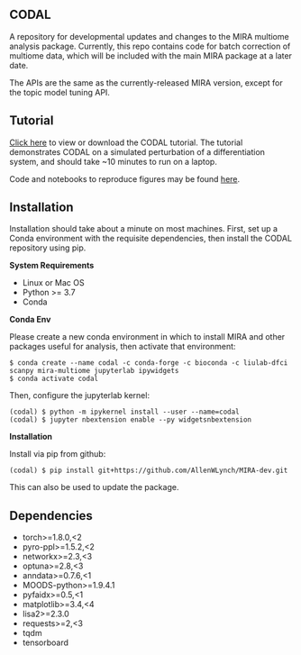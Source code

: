 CODAL
-----

A repository for developmental updates and changes to the MIRA multiome analysis package.
Currently, this repo contains code for batch correction of multiome data,
which will be included with the main MIRA package at a later date.

The APIs are the same as the currently-released MIRA version, except for the topic model
tuning API.

Tutorial
--------

[Click here](/docs/source/notebooks/CODAL_tutorial.ipynb) to view or download the CODAL tutorial. The tutorial demonstrates CODAL on a simulated
perturbation of a differentiation system, and should take ~10 minutes to run on a laptop.

Code and notebooks to reproduce figures may be found [here](https://github.com/AllenWLynch/CODA-reproduction/tree/main).


Installation
------------

Installation should take about a minute on most machines. First, set up a Conda environment with the 
requisite dependencies, then install the CODAL repository using pip.

**System Requirements**

* Linux or Mac OS
* Python >= 3.7
* Conda


**Conda Env**

Please create a new conda environment in which to install MIRA and other packages useful for analysis, then activate that environment:

```
$ conda create --name codal -c conda-forge -c bioconda -c liulab-dfci scanpy mira-multiome jupyterlab ipywidgets
$ conda activate codal
```

Then, configure the jupyterlab kernel:

```
(codal) $ python -m ipykernel install --user --name=codal
(codal) $ jupyter nbextension enable --py widgetsnbextension
```

**Installation**

Install via pip from github:

```
(codal) $ pip install git+https://github.com/AllenWLynch/MIRA-dev.git
```

This can also be used to update the package.


Dependencies
------------

* torch>=1.8.0,<2
* pyro-ppl>=1.5.2,<2
* networkx>=2.3,<3
* optuna>=2.8,<3
* anndata>=0.7.6,<1
* MOODS-python>=1.9.4.1
* pyfaidx>=0.5,<1
* matplotlib>=3.4,<4
* lisa2>=2.3.0
* requests>=2,<3
* tqdm
* tensorboard